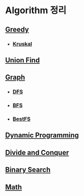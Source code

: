 # Algorithm 정리


## [Greedy](./Greedy.md)
- ### [Kruskal](./Kruskal.md)

## [Union Find](./Union_Find.md)

## [Graph](./Graph.md)
  - ### [DFS](./DFS.md)
  - ### [BFS](./BFS.md)
  - ### [BestFS](./BestFS.md)

## [Dynamic Programming](./Dynamic_Programming.md)

## [Divide and Conquer](./Divide_Conquer.md)

## [Binary Search](./Binary_Search.md)

## [Math](./Math.md)
